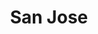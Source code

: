 ---
title: "San Jose"
url: /ciudad-autonoma-de-buenos-aires/san-jose-avenida-juan-bautista-alberdi/
shop: Metzgerei
---
